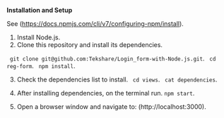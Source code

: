 **Installation and Setup**

See (https://docs.npmjs.com/cli/v7/configuring-npm/install).

1. Install Node.js.
2. Clone this repository and install its dependencies.

  ` git clone git@github.com:Tekshare/Login_form-with-Node.js.git`.
  ` cd reg-form`.
  ` npm install`.

3. Check the dependencies list to install. 
  ` cd views`. 
  ` cat dependencies`. 

4. After installing dependencies, on the terminal run. 
  `npm start`.

5. Open a browser window and navigate to: (http://localhost:3000).

